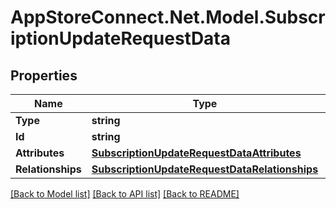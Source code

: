 # AppStoreConnect.Net.Model.SubscriptionUpdateRequestData

## Properties

Name | Type | Description | Notes
------------ | ------------- | ------------- | -------------
**Type** | **string** |  | 
**Id** | **string** |  | 
**Attributes** | [**SubscriptionUpdateRequestDataAttributes**](SubscriptionUpdateRequestDataAttributes.md) |  | [optional] 
**Relationships** | [**SubscriptionUpdateRequestDataRelationships**](SubscriptionUpdateRequestDataRelationships.md) |  | [optional] 

[[Back to Model list]](../README.md#documentation-for-models) [[Back to API list]](../README.md#documentation-for-api-endpoints) [[Back to README]](../README.md)

